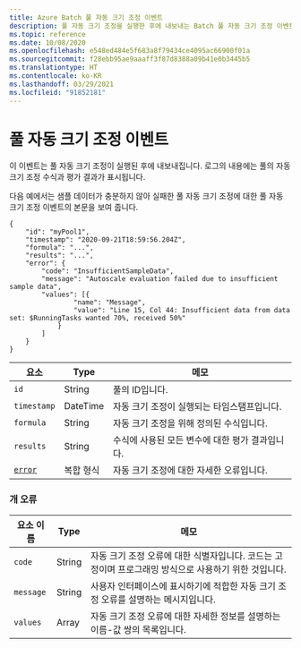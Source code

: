 ```yaml
---
title: Azure Batch 풀 자동 크기 조정 이벤트
description: 풀 자동 크기 조정을 실행한 후에 내보내는 Batch 풀 자동 크기 조정 이벤트에 대한 참조입니다. 로그의 내용에는 풀의 자동 크기 조정 수식과 평가 결과가 표시됩니다.
ms.topic: reference
ms.date: 10/08/2020
ms.openlocfilehash: e548ed484e5f683a8f79434ce4095ac66900f01a
ms.sourcegitcommit: f28ebb95ae9aaaff3f87d8388a09b41e0b3445b5
ms.translationtype: HT
ms.contentlocale: ko-KR
ms.lasthandoff: 03/29/2021
ms.locfileid: "91852181"
---
```

# <a name="pool-autoscale-event"></a>풀 자동 크기 조정 이벤트

 이 이벤트는 풀 자동 크기 조정이 실행된 후에 내보내집니다. 로그의 내용에는 풀의 자동 크기 조정 수식과 평가 결과가 표시됩니다.

 다음 예에서는 샘플 데이터가 충분하지 않아 실패한 풀 자동 크기 조정에 대한 풀 자동 크기 조정 이벤트의 본문을 보여 줍니다.

```
{
    "id": "myPool1",
    "timestamp": "2020-09-21T18:59:56.204Z",
    "formula": "...",
    "results": "...",
    "error": {
        "code": "InsufficientSampleData",
        "message": "Autoscale evaluation failed due to insufficient sample data",
        "values": [{
                "name": "Message",
                "value": "Line 15, Col 44: Insufficient data from data set: $RunningTasks wanted 70%, received 50%"
            }
        ]
    }
}
```

|요소|Type|메모|
|-------------|----------|-----------|
|`id`|String|풀의 ID입니다.|
|`timestamp`|DateTime|자동 크기 조정이 실행되는 타임스탬프입니다.|
|`formula`|String|자동 크기 조정을 위해 정의된 수식입니다.|
|`results`|String|수식에 사용된 모든 변수에 대한 평가 결과입니다.|
|[`error`](#error)|복합 형식|자동 크기 조정에 대한 자세한 오류입니다.|

###  <a name="error"></a><a name="error"></a>개 오류

|요소 이름|Type|메모|
|------------------|----------|-----------|
|`code`|String|자동 크기 조정 오류에 대한 식별자입니다. 코드는 고정이며 프로그래밍 방식으로 사용하기 위한 것입니다.|
|`message`|String|사용자 인터페이스에 표시하기에 적합한 자동 크기 조정 오류를 설명하는 메시지입니다.|
|`values`|Array|자동 크기 조정 오류에 대한 자세한 정보를 설명하는 이름-값 쌍의 목록입니다.|
